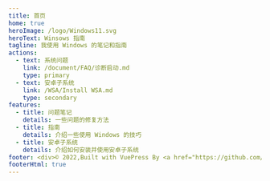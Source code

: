 ```yaml
---
title: 首页
home: true
heroImage: /logo/Windows11.svg
heroText: Winsows 指南
tagline: 我使用 Windows 的笔记和指南
actions:
  - text: 系统问题
    link: /document/FAQ/诊断启动.md
    type: primary
  - text: 安卓子系统
    link: /WSA/Install WSA.md
    type: secondary
features:
  - title: 问题笔记
    details: 一些问题的修复方法
  - title: 指南
    details: 介绍一些使用 Windows 的技巧
  - title: 安卓子系统
    details: 介绍如何安装并使用安卓子系统
footer: <div>© 2022,Built with VuePress By <a href="https://github.com/XTsat">晓同</a></div><div><a href="https://github.com/XTsat/Windows-Guide">如果觉得这个指南有用的话,可以点击这个链接去 Github 点个 Star ⭐</a></div><br/><div>Windows 指南是一个业余项目，与 Microsoft 或 Windows 无关。</div><div>Microsoft 和 Windows 徽标是 <a href="https://www.microsoft.com/en-us/legal/intellectualproperty/trademarks">Microsoft 的商标</a> 。</div><div>所有其他商标均为其各自所有者的财产。</div>
footerHtml: true
---
```


